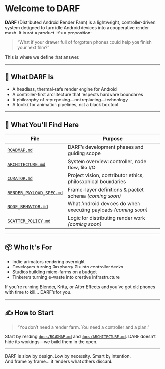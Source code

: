 # Welcome to DARF

**DARF** (Distributed Android Render Farm) is a lightweight, controller-driven system designed to turn idle Android devices into a cooperative render mesh. It is not a product. It's a proposition:

> “What if your drawer full of forgotten phones could help you finish your next film?”

This is where we define that answer.

---

## 🧠 What DARF Is
- A headless, thermal-safe render engine for Android
- A controller-first architecture that respects hardware boundaries
- A philosophy of repurposing—not replacing—technology
- A toolkit for animation pipelines, not a black box tool

---

## 📁 What You'll Find Here

| File | Purpose |
|------|---------|
| [`ROADMAP.md`](./docs/ROADMAP.md) | DARF’s development phases and guiding scope |
| [`ARCHITECTURE.md`](./docs/ARCHITECTURE.md) | System overview: controller, node flow, file I/O |
| [`CURATOR.md`](./docs/CURATOR.md) | Project vision, contributor ethics, philosophical boundaries |
| [`RENDER_PAYLOAD_SPEC.md`](./docs/RENDER_PAYLOAD_SPEC.md) | Frame-layer definitions & packet schema _(coming soon)_ |
| [`NODE_BEHAVIOR.md`](./docs/NODE_BEHAVIOR.md) | What Android devices do when executing payloads _(coming soon)_ |
| [`SCATTER_POLICY.md`](./docs/SCATTER_POLICY.md) | Logic for distributing render work _(coming soon)_ |

---

## 📦 Who It's For

- Indie animators rendering overnight  
- Developers turning Raspberry Pis into controller decks  
- Studios building micro-farms on a budget  
- Tinkerers turning e-waste into creative infrastructure  

If you're running Blender, Krita, or After Effects and you’ve got old phones with time to kill… DARF’s for you.

---

## ✍️ How to Start

> “You don’t need a render farm. You need a controller and a plan.”

Start by reading [`docs/ROADMAP.md`](./docs/ROADMAP.md) and [`docs/ARCHITECTURE.md`](./docs/ARCHITECTURE.md). DARF doesn’t hide its workings—we build them in the open.

---

DARF is slow by design. Low by necessity. Smart by intention.  
And frame by frame… it renders what others discard.
